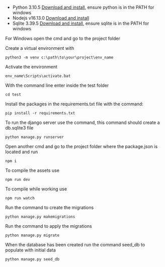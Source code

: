 * Python 3.10.5 [Download and install](https://www.python.org/downloads/), ensure python is in the PATH for windows
* Nodejs v16.13.0 [Download and install](https://nodejs.org/ru/blog/release/v16.13.0/)
* Sqlite 3.39.5 [Download and install](https://www.sqlite.org/download.html), ensure sqlite is in the PATH for windows

For Windows open the cmd and go to the project folder

Create a virtual environment with 
```
python3 -m venv c:\path\to\your\project\env_name
```

Activate the environment
```
env_name\Scripts\activate.bat
```

With the command line enter inside the test folder 
```
cd test
```

Install the packages in the requirements.txt file with the command:
```
pip install -r requirements.txt
```

To run the django server use the command, this command should create a db.sqlite3 file
```
python manage.py runserver
```

Open another cmd and go to the project folder where the package.json is located and run
```
npm i
```

To compile the assets use
```
npm run dev
```

To compile while working use
```
npm run watch
```

Run the command to create the migrations
```
python manage.py makemigrations

```

Run the command to apply the migrations
```
python manage.py migrate

```

When the database has been created run the command seed_db to populate with initial data
```
python manage.py seed_db
```
